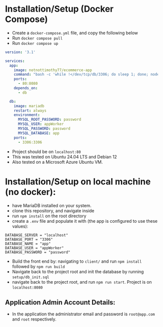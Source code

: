 

# Installation/Setup (Docker Compose)
* Create a `docker-compose.yml` file, and copy the following below
* Run `docker compose pull`
* Run `docker compose up`
```yml
version: '3.1'

services:
  app:
    image: notnottimothy77/ecommerce-app
    command: "bash -c 'while !</dev/tcp/db/3306; do sleep 1; done; node /app/server.js'"
    ports:
      - 80:8080
    depends_on:
      - db

  db:
    image: mariadb
    restart: always
    environment:
      MYSQL_ROOT_PASSWORD: password
      MYSQL_USER: appWorker
      MYSQL_PASSWORD: password
      MYSQL_DATABASE: app
    ports:
      - 3306:3306

```
* Project should be on `localhost:80`
* This was tested on Ubuntu 24.04 LTS and Debian 12
* Also tested on a Microsoft Azure Ubuntu VM. 

# Installation/Setup on local machine (no docker):
* have MariaDB installed on your system. 
* clone this repository, and navigate inside
* run `npm install` on the root directory
* create a `.env` file and populate it with (the app is configured to use these values): 
```env
DATABASE_SERVER = "localhost"
DATABASE_PORT = "3306"
DATABASE_NAME = "app"
DATABASE_USER = "appWorker"
DATABASE_PASSWORD = "password"
```
* Build the front end by: navigating to `client/` and run `npm install` followed by `npm run build`
* Navigate back to the project root and init the database by running `setup/db_init.sql`
* navigate back to the project root, and run `npm run start`. Project is on `localhost:8080`

## Application Admin Account Details:
* In the application the administrator email and password is `root@app.com` and `root` respectively. 
